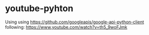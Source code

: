 # youtube-pyhton
Using
using https://github.com/googleapis/google-api-python-client
following: https://www.youtube.com/watch?v=th5_9woFJmk
